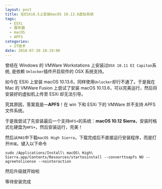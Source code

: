 ```yaml
---
layout: post
title: 在ESXi6.5上安装macOS 10.13.6虚拟系统
tags:
  - ESXi
  - 服务器
  - macOS
  - APFS
categories:
  - IT技术
date: 2018-07-30 18:19:00
---
```


曾经在 Windows 的 VMWare Workstations 上安装过`OSX 10.11 EI Capitan`系统, 是依赖 `Unlocker`插件开启软件的 OSX 系统支持。

如今在 ESXi 上安装 macOS 10.13.6，同样使用`Unlocker`却行不通了。于是我在 Mac 的 VMWare Fusion 上尝试了安装 macOS 10.13.6，可以完美运行，然后将安装好的虚拟机上传至 ESXi 却无法引导。

究其原因，答案竟是—**APFS**！在 win 下和 ESXi 下的 VMWare 并不支持 APFS 文件系统。

于是我尝试了先安装最后一个支持`HFS+`的系统：**macOS 10.12 Sierra**，安装时格式化硬盘为`HFS+`，然后安装运行，完美！

然后从`MAS`中下载`macOS High Sierra`，下载完成后不直接运行安装程序，而是打开`终端`，键入以下命令

```
sudo /Applications/Install\ macOS\ High\ Sierra.app/Contents/Resources/startosinstall --converttoapfs NO --agreetolicense --nointeraction
```

然后升级就开始啦

等待安装完成
